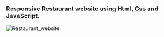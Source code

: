 ### Responsive Restaurant website using Html, Css and JavaScript.

![Restaurant_website](https://github.com/amyalbert007/Commercial_website.github.io/blob/main/Website/restaurant-webpage.jpg)







